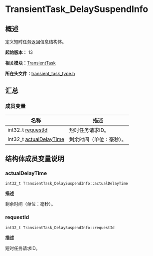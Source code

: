 # TransientTask_DelaySuspendInfo


## 概述

定义短时任务返回信息结构体。

**起始版本：** 13

**相关模块：**[TransientTask](_transient_task.md)

**所在头文件：**[transient_task_type.h](transient__task__type_8h.md)

## 汇总


### 成员变量

| 名称 | 描述 | 
| -------- | -------- |
| int32_t [requestId](#requestid) | 短时任务请求ID。  | 
| int32_t [actualDelayTime](#actualdelaytime) | 剩余时间（单位：毫秒）。  | 


## 结构体成员变量说明


### actualDelayTime

```
int32_t TransientTask_DelaySuspendInfo::actualDelayTime
```
**描述**

剩余时间（单位：毫秒）。


### requestId

```
int32_t TransientTask_DelaySuspendInfo::requestId
```
**描述**

短时任务请求ID。

